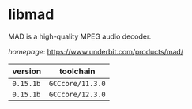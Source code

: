 # libmad

MAD is a high-quality MPEG audio decoder.

*homepage*: <https://www.underbit.com/products/mad/>

version | toolchain
--------|----------
``0.15.1b`` | ``GCCcore/11.3.0``
``0.15.1b`` | ``GCCcore/12.3.0``
